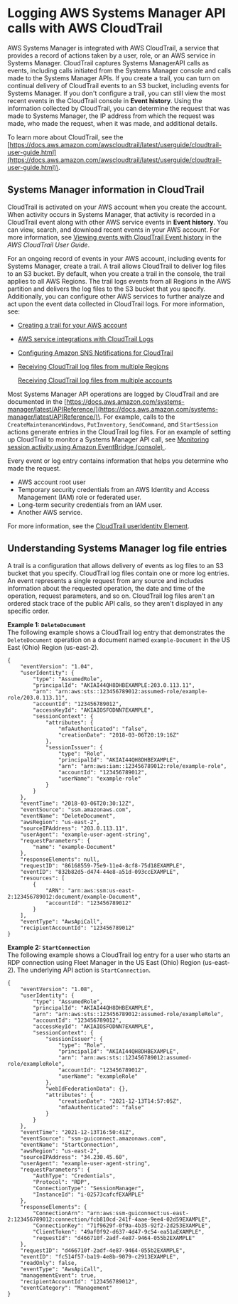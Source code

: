 # Logging AWS Systems Manager API calls with AWS CloudTrail<a name="monitoring-cloudtrail-logs"></a>

AWS Systems Manager is integrated with AWS CloudTrail, a service that provides a record of actions taken by a user, role, or an AWS service in Systems Manager\. CloudTrail captures Systems ManagerAPI calls as events, including calls initiated from the Systems Manager console and calls made to the Systems Manager APIs\. If you create a trail, you can turn on continual delivery of CloudTrail events to an S3 bucket, including events for Systems Manager\. If you don't configure a trail, you can still view the most recent events in the CloudTrail console in **Event history**\. Using the information collected by CloudTrail, you can determine the request that was made to Systems Manager, the IP address from which the request was made, who made the request, when it was made, and additional details\. 

To learn more about CloudTrail, see the [https://docs.aws.amazon.com/awscloudtrail/latest/userguide/cloudtrail-user-guide.html](https://docs.aws.amazon.com/awscloudtrail/latest/userguide/cloudtrail-user-guide.html)\.

## Systems Manager information in CloudTrail<a name="monitoring-cloudtrail-logs-log-entries-about"></a>

CloudTrail is activated on your AWS account when you create the account\. When activity occurs in Systems Manager, that activity is recorded in a CloudTrail event along with other AWS service events in **Event history**\. You can view, search, and download recent events in your AWS account\. For more information, see [Viewing events with CloudTrail Event history](https://docs.aws.amazon.com/awscloudtrail/latest/userguide/view-cloudtrail-events.html) in the *AWS CloudTrail User Guide*\. 

For an ongoing record of events in your AWS account, including events for Systems Manager, create a trail\. A trail allows CloudTrail to deliver log files to an S3 bucket\. By default, when you create a trail in the console, the trail applies to all AWS Regions\. The trail logs events from all Regions in the AWS partition and delivers the log files to the S3 bucket that you specify\. Additionally, you can configure other AWS services to further analyze and act upon the event data collected in CloudTrail logs\. For more information, see: 
+ [Creating a trail for your AWS account](https://docs.aws.amazon.com/awscloudtrail/latest/userguide/cloudtrail-create-and-update-a-trail.html)
+ [AWS service integrations with CloudTrail Logs](https://docs.aws.amazon.com/awscloudtrail/latest/userguide/cloudtrail-aws-service-specific-topics.html#cloudtrail-aws-service-specific-topics-integrations)
+ [Configuring Amazon SNS Notifications for CloudTrail](https://docs.aws.amazon.com/awscloudtrail/latest/userguide/configure-sns-notifications-for-cloudtrail.html)
+ [Receiving CloudTrail log files from multiple Regions](https://docs.aws.amazon.com/awscloudtrail/latest/userguide/receive-cloudtrail-log-files-from-multiple-regions.html)

  [Receiving CloudTrail log files from multiple accounts](https://docs.aws.amazon.com/awscloudtrail/latest/userguide/cloudtrail-receive-logs-from-multiple-accounts.html)

Most Systems Manager API operations are logged by CloudTrail and are documented in the [https://docs.aws.amazon.com/systems-manager/latest/APIReference/](https://docs.aws.amazon.com/systems-manager/latest/APIReference/)\. For example, calls to the `CreateMaintenanceWindows`, `PutInventory`, `SendCommand`, and `StartSession` actions generate entries in the CloudTrail log files\. For an example of setting up CloudTrail to monitor a Systems Manager API call, see [Monitoring session activity using Amazon EventBridge \(console\) ](session-manager-auditing.md#session-manager-auditing-eventbridge-events)\.

Every event or log entry contains information that helps you determine who made the request\.
+ AWS account root user
+ Temporary security credentials from an AWS Identity and Access Management \(IAM\) role or federated user\.
+ Long\-term security credentials from an IAM user\.
+ Another AWS service\.

For more information, see the [CloudTrail userIdentity Element](https://docs.aws.amazon.com/awscloudtrail/latest/userguide/cloudtrail-event-reference-user-identity.html)\.

## Understanding Systems Manager log file entries<a name="monitoring-cloudtrail-logs-log-entries-example"></a>

A trail is a configuration that allows delivery of events as log files to an S3 bucket that you specify\. CloudTrail log files contain one or more log entries\. An event represents a single request from any source and includes information about the requested operation, the date and time of the operation, request parameters, and so on\. CloudTrail log files aren't an ordered stack trace of the public API calls, so they aren't displayed in any specific order\. 

**Example 1: `DeleteDocument`**  
The following example shows a CloudTrail log entry that demonstrates the `DeleteDocument` operation on a document named `example-Document` in the US East \(Ohio\) Region \(us\-east\-2\)\.

```
{
    "eventVersion": "1.04",
    "userIdentity": {
        "type": "AssumedRole",
        "principalId": "AKIAI44QH8DHBEXAMPLE:203.0.113.11",
        "arn": "arn:aws:sts::123456789012:assumed-role/example-role/203.0.113.11",
        "accountId": "123456789012",
        "accessKeyId": "AKIAIOSFODNN7EXAMPLE",
        "sessionContext": {
            "attributes": {
                "mfaAuthenticated": "false",
                "creationDate": "2018-03-06T20:19:16Z"
            },
            "sessionIssuer": {
                "type": "Role",
                "principalId": "AKIAI44QH8DHBEXAMPLE",
                "arn": "arn:aws:iam::123456789012:role/example-role",
                "accountId": "123456789012",
                "userName": "example-role"
            }
        }
    },
    "eventTime": "2018-03-06T20:30:12Z",
    "eventSource": "ssm.amazonaws.com",
    "eventName": "DeleteDocument",
    "awsRegion": "us-east-2",
    "sourceIPAddress": "203.0.113.11",
    "userAgent": "example-user-agent-string",
    "requestParameters": {
        "name": "example-Document"
    },
    "responseElements": null,
    "requestID": "86168559-75e9-11e4-8cf8-75d18EXAMPLE",
    "eventID": "832b82d5-d474-44e8-a51d-093ccEXAMPLE",
    "resources": [
        {
            "ARN": "arn:aws:ssm:us-east-2:123456789012:document/example-Document",
            "accountId": "123456789012"
        }
    ],
    "eventType": "AwsApiCall",
    "recipientAccountId": "123456789012"
}
```

**Example 2: `StartConnection`**  
The following example shows a CloudTrail log entry for a user who starts an RDP connection using Fleet Manager in the US East \(Ohio\) Region \(us\-east\-2\)\. The underlying API action is `StartConnection`\.

```
{
    "eventVersion": "1.08",
    "userIdentity": {
        "type": "AssumedRole",
        "principalId": "AKIAI44QH8DHBEXAMPLE",
        "arn": "arn:aws:sts::123456789012:assumed-role/exampleRole",
        "accountId": "123456789012",
        "accessKeyId": "AKIAIOSFODNN7EXAMPLE",
        "sessionContext": {
            "sessionIssuer": {
                "type": "Role",
                "principalId": "AKIAI44QH8DHBEXAMPLE",
                "arn": "arn:aws:sts::123456789012:assumed-role/exampleRole",
                "accountId": "123456789012",
                "userName": "exampleRole"
            },
            "webIdFederationData": {},
            "attributes": {
                "creationDate": "2021-12-13T14:57:05Z",
                "mfaAuthenticated": "false"
            }
        }
    },
    "eventTime": "2021-12-13T16:50:41Z",
    "eventSource": "ssm-guiconnect.amazonaws.com",
    "eventName": "StartConnection",
    "awsRegion": "us-east-2",
    "sourceIPAddress": "34.230.45.60",
    "userAgent": "example-user-agent-string",
    "requestParameters": {
        "AuthType": "Credentials",
        "Protocol": "RDP",
        "ConnectionType": "SessionManager",
        "InstanceId": "i-02573cafcfEXAMPLE"
    },
    "responseElements": {
        "ConnectionArn": "arn:aws:ssm-guiconnect:us-east-2:123456789012:connection/fcb810cd-241f-4aae-9ee4-02d59EXAMPLE",
        "ConnectionKey": "71f9629f-0f9a-4b35-92f2-2d253EXAMPLE",
        "ClientToken": "49af0f92-d637-4d47-9c54-ea51aEXAMPLE",
        "requestId": "d466710f-2adf-4e87-9464-055b2EXAMPLE"
    },
    "requestID": "d466710f-2adf-4e87-9464-055b2EXAMPLE",
    "eventID": "fc514f57-ba19-4e8b-9079-c2913EXAMPLE",
    "readOnly": false,
    "eventType": "AwsApiCall",
    "managementEvent": true,
    "recipientAccountId": "123456789012",
    "eventCategory": "Management"
}
```